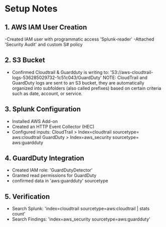 #  Setup Notes

## 1. AWS IAM User Creation
  -Created IAM user with programmatic access 'Splunk-reader'
  -Attached 'Security Audit' and custom S# policy

## 2. S3 Bucket
  - Confirmed Cloudtrail & Guardduty is writing to: 'S3://aws-cloudtrail-logs-536285029732-1c51c043/GuardDuty'
       NOTE: CloudTrail and GuardDuty logs are sent to an S3 bucket, they are automatically organized into subfolders (also called prefixes) based on certain criteria such as               date, account, or service.
 

## 3. Splunk Configuration
  - Installed AWS Add-on
  - Created an HTTP Event Collector (HEC)
  - Configured inputs:
        CloudTrail > Index=cloudtrail sourcetype= aws:cloudtrail
        GuardDuty >  Index=aws_security sourcetype= aws:guardduty

 
## 4. GuardDuty Integration
  - Created IAM role: 'GuardDutyDetector'
  - Granted read permissions for GuardDuty
  - confirmed data in 'aws:guardduty' sourcetype

## 5. Verification
  - Search Splunk: 'index=cloudtrail sourcetype=aws:cloudtrail | stats count'
  - Search Findings: 'index=aws_security sourcetype=aws:guardduty'  
